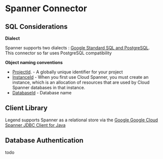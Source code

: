 # Spanner Connector

## SQL Considerations
__Dialect__

Spanner supports two dialects : [Google Standard SQL and PostgreSQL](https://cloud.google.com/spanner/docs/postgresql-interface#choose).
<br>This connector so far uses PostgreSQL compatibility 
<br>

__Object naming conventions__

* [ProjectId](https://cloud.google.com/resource-manager/docs/creating-managing-projects#before_you_begin). - A globally unique identifier for your project
* [InstanceId]((https://cloud.google.com/spanner/docs/create-query-database-console#create-instance)) - When you first use Cloud Spanner, you must create an instance, which is an allocation of resources that are used by Cloud Spanner databases in that instance.
* [DatabaseId](https://cloud.google.com/spanner/docs/create-query-database-console#create-database) - Database name

## Client Library
Legend supports Spanner as a relational store via the [Google Google Cloud Spanner JDBC  Client for Java](https://cloud.google.com/spanner/docs/use-oss-jdbc)

## Database Authentication
todo


